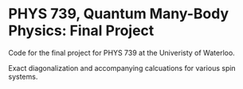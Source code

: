 # PHYS 739, Quantum Many-Body Physics: Final Project

Code for the final project for PHYS 739 at the Univeristy of Waterloo.

Exact diagonalization and accompanying calcuations for various spin systems.
